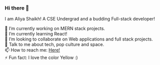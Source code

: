 ### Hi there 👋
I am Aliya Shaikh! A CSE Undergrad and a budding Full-stack developer!


🔭 I’m currently working on MERN stack projects. <br>
🌱 I’m currently learning React! <br>
👯 I’m looking to collaborate on Web applications and full stack projects. <br>
💬 Talk to me about tech, pop culture and space. <br>
📫 How to reach me: <a href="liyahshaikh965@gmail.com">Here!</a>  <br>
⚡ Fun fact: I love the color Yellow :)

